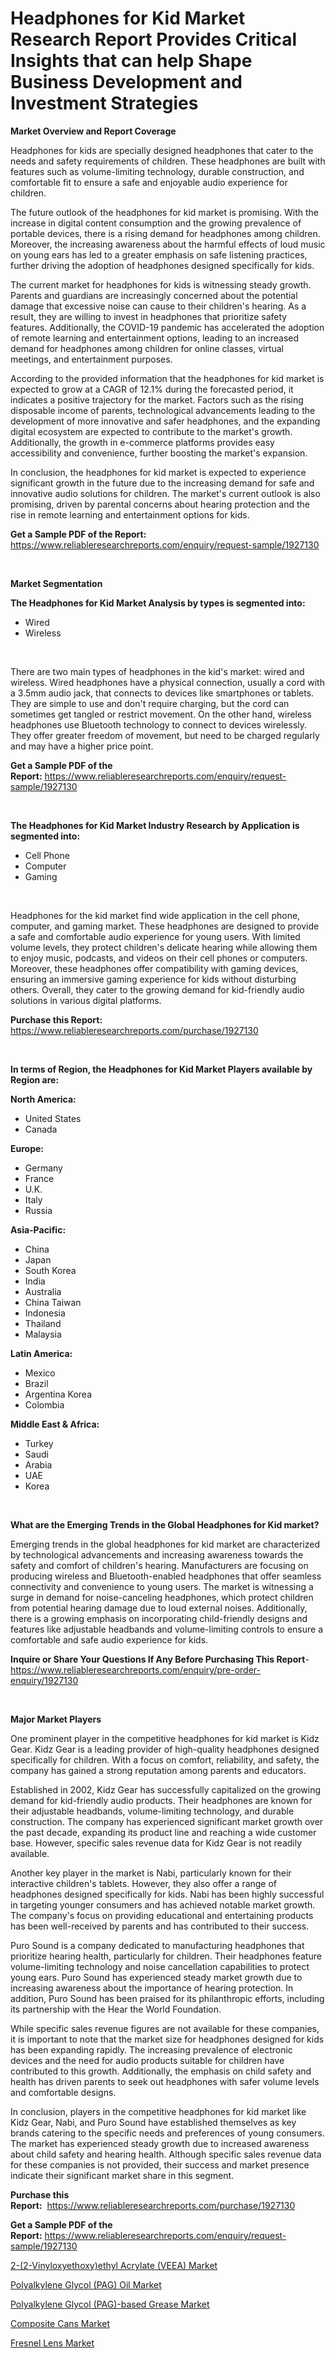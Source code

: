 <p><h1>Headphones for Kid Market Research Report Provides Critical Insights that can help Shape Business Development and Investment Strategies</h1></p><p><strong>Market Overview and Report Coverage</strong></p>
<p><p>Headphones for kids are specially designed headphones that cater to the needs and safety requirements of children. These headphones are built with features such as volume-limiting technology, durable construction, and comfortable fit to ensure a safe and enjoyable audio experience for children.</p><p>The future outlook of the headphones for kid market is promising. With the increase in digital content consumption and the growing prevalence of portable devices, there is a rising demand for headphones among children. Moreover, the increasing awareness about the harmful effects of loud music on young ears has led to a greater emphasis on safe listening practices, further driving the adoption of headphones designed specifically for kids.</p><p>The current market for headphones for kids is witnessing steady growth. Parents and guardians are increasingly concerned about the potential damage that excessive noise can cause to their children's hearing. As a result, they are willing to invest in headphones that prioritize safety features. Additionally, the COVID-19 pandemic has accelerated the adoption of remote learning and entertainment options, leading to an increased demand for headphones among children for online classes, virtual meetings, and entertainment purposes.</p><p>According to the provided information that the headphones for kid market is expected to grow at a CAGR of 12.1% during the forecasted period, it indicates a positive trajectory for the market. Factors such as the rising disposable income of parents, technological advancements leading to the development of more innovative and safer headphones, and the expanding digital ecosystem are expected to contribute to the market's growth. Additionally, the growth in e-commerce platforms provides easy accessibility and convenience, further boosting the market's expansion.</p><p>In conclusion, the headphones for kid market is expected to experience significant growth in the future due to the increasing demand for safe and innovative audio solutions for children. The market's current outlook is also promising, driven by parental concerns about hearing protection and the rise in remote learning and entertainment options for kids.</p></p>
<p><strong>Get a Sample PDF of the Report:</strong> <a href="https://www.reliableresearchreports.com/enquiry/request-sample/1927130">https://www.reliableresearchreports.com/enquiry/request-sample/1927130</a></p>
<p>&nbsp;</p>
<p><strong>Market Segmentation</strong></p>
<p><strong>The Headphones for Kid Market Analysis by types is segmented into:</strong></p>
<p><ul><li>Wired</li><li>Wireless</li></ul></p>
<p>&nbsp;</p>
<p><p>There are two main types of headphones in the kid's market: wired and wireless. Wired headphones have a physical connection, usually a cord with a 3.5mm audio jack, that connects to devices like smartphones or tablets. They are simple to use and don't require charging, but the cord can sometimes get tangled or restrict movement. On the other hand, wireless headphones use Bluetooth technology to connect to devices wirelessly. They offer greater freedom of movement, but need to be charged regularly and may have a higher price point.</p></p>
<p><strong>Get a Sample PDF of the Report:</strong>&nbsp;<a href="https://www.reliableresearchreports.com/enquiry/request-sample/1927130">https://www.reliableresearchreports.com/enquiry/request-sample/1927130</a></p>
<p>&nbsp;</p>
<p><strong>The Headphones for Kid Market Industry Research by Application is segmented into:</strong></p>
<p><ul><li>Cell Phone</li><li>Computer</li><li>Gaming</li></ul></p>
<p>&nbsp;</p>
<p><p>Headphones for the kid market find wide application in the cell phone, computer, and gaming market. These headphones are designed to provide a safe and comfortable audio experience for young users. With limited volume levels, they protect children's delicate hearing while allowing them to enjoy music, podcasts, and videos on their cell phones or computers. Moreover, these headphones offer compatibility with gaming devices, ensuring an immersive gaming experience for kids without disturbing others. Overall, they cater to the growing demand for kid-friendly audio solutions in various digital platforms.</p></p>
<p><strong>Purchase this Report:</strong>&nbsp; <a href="https://www.reliableresearchreports.com/purchase/1927130">https://www.reliableresearchreports.com/purchase/1927130</a></p>
<p>&nbsp;</p>
<p><strong>In terms of Region, the Headphones for Kid Market Players available by Region are:</strong></p>
<p>
    <p> <strong> North America: </strong>
        <ul>
            <li>United States</li>
            <li>Canada</li>
        </ul>
        </p> 
    <p> <strong> Europe: </strong>
        <ul>
            <li>Germany</li>
            <li>France</li>
            <li>U.K.</li>
            <li>Italy</li>
            <li>Russia</li>
        </ul>
        </p> 
    <p> <strong> Asia-Pacific: </strong>
        <ul>
            <li>China</li>
            <li>Japan</li>
            <li>South Korea</li>
            <li>India</li>
            <li>Australia</li>
            <li>China Taiwan</li>
            <li>Indonesia</li>
            <li>Thailand</li>
            <li>Malaysia</li>
        </ul>
        </p> 
    <p> <strong> Latin America: </strong>
        <ul>
            <li>Mexico</li>
            <li>Brazil</li>
            <li>Argentina Korea</li>
            <li>Colombia</li>
        </ul>
        </p> 
    <p> <strong> Middle East & Africa: </strong>
        <ul>
            <li>Turkey</li>
            <li>Saudi</li>
            <li>Arabia</li>
            <li>UAE</li>
            <li>Korea</li>
        </ul>
    </p>
    </p>
<p>&nbsp;</p>
<p><strong>What are the Emerging Trends in the Global Headphones for Kid market?</strong></p>
<p><p>Emerging trends in the global headphones for kid market are characterized by technological advancements and increasing awareness towards the safety and comfort of children's hearing. Manufacturers are focusing on producing wireless and Bluetooth-enabled headphones that offer seamless connectivity and convenience to young users. The market is witnessing a surge in demand for noise-canceling headphones, which protect children from potential hearing damage due to loud external noises. Additionally, there is a growing emphasis on incorporating child-friendly designs and features like adjustable headbands and volume-limiting controls to ensure a comfortable and safe audio experience for kids.</p></p>
<p><strong>Inquire or Share Your Questions If Any Before Purchasing This Report</strong>- <a href="https://www.reliableresearchreports.com/enquiry/pre-order-enquiry/1927130">https://www.reliableresearchreports.com/enquiry/pre-order-enquiry/1927130</a></p>
<p>&nbsp;</p>
<p><strong>Major Market Players</strong></p>
<p><p>One prominent player in the competitive headphones for kid market is Kidz Gear. Kidz Gear is a leading provider of high-quality headphones designed specifically for children. With a focus on comfort, reliability, and safety, the company has gained a strong reputation among parents and educators. </p><p>Established in 2002, Kidz Gear has successfully capitalized on the growing demand for kid-friendly audio products. Their headphones are known for their adjustable headbands, volume-limiting technology, and durable construction. The company has experienced significant market growth over the past decade, expanding its product line and reaching a wide customer base. However, specific sales revenue data for Kidz Gear is not readily available.</p><p>Another key player in the market is Nabi, particularly known for their interactive children's tablets. However, they also offer a range of headphones designed specifically for kids. Nabi has been highly successful in targeting younger consumers and has achieved notable market growth. The company's focus on providing educational and entertaining products has been well-received by parents and has contributed to their success.</p><p>Puro Sound is a company dedicated to manufacturing headphones that prioritize hearing health, particularly for children. Their headphones feature volume-limiting technology and noise cancellation capabilities to protect young ears. Puro Sound has experienced steady market growth due to increasing awareness about the importance of hearing protection. In addition, Puro Sound has been praised for its philanthropic efforts, including its partnership with the Hear the World Foundation.</p><p>While specific sales revenue figures are not available for these companies, it is important to note that the market size for headphones designed for kids has been expanding rapidly. The increasing prevalence of electronic devices and the need for audio products suitable for children have contributed to this growth. Additionally, the emphasis on child safety and health has driven parents to seek out headphones with safer volume levels and comfortable designs.</p><p>In conclusion, players in the competitive headphones for kid market like Kidz Gear, Nabi, and Puro Sound have established themselves as key brands catering to the specific needs and preferences of young consumers. The market has experienced steady growth due to increased awareness about child safety and hearing health. Although specific sales revenue data for these companies is not provided, their success and market presence indicate their significant market share in this segment.</p></p>
<p><strong>Purchase this Report:</strong>&nbsp;&nbsp;<a href="https://www.reliableresearchreports.com/purchase/1927130">https://www.reliableresearchreports.com/purchase/1927130</a></p>
<p></p>
<p><strong>Get a Sample PDF of the Report:</strong>&nbsp;<a href="https://www.reliableresearchreports.com/enquiry/request-sample/1927130">https://www.reliableresearchreports.com/enquiry/request-sample/1927130</a></p>
<p><p><a href="https://www.linkedin.com/pulse/2-2-vinyloxyethoxyethyl-acrylate-veea-market-size-2023--hlsse/">2-(2-Vinyloxyethoxy)ethyl Acrylate (VEEA) Market</a></p><p><a href="https://www.linkedin.com/pulse/polyalkylene-glycol-pag-oil-market-research-report-unlocks-3sxle/">Polyalkylene Glycol (PAG) Oil Market</a></p><p><a href="https://www.linkedin.com/pulse/polyalkylene-glycol-pag-based-grease-market-research-report-atfpe/">Polyalkylene Glycol (PAG)-based Grease Market</a></p><p><a href="https://medium.com/@clock.fund.arm/composite-cans-market-report-reveals-the-latest-trends-and-growth-opportunities-of-this-market-b8c8bb60f396">Composite Cans Market</a></p><p><a href="https://medium.com/@wound.key.cure/fresnel-lens-market-furnishes-information-on-market-share-market-trends-and-market-growth-5f05e5a3e0e1">Fresnel Lens Market</a></p></p>